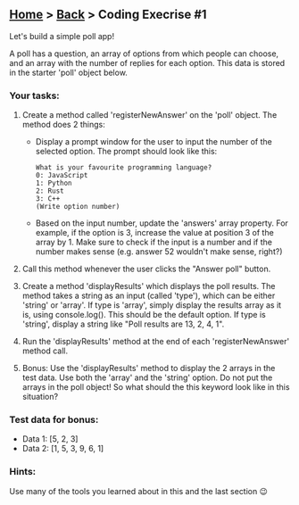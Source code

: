 ## [Home](../../../README.md) > [Back](../lesson.md) > Coding Execrise #1

Let's build a simple poll app!

A poll has a question, an array of options from which people can choose, and an array with the number of replies for each option. This data is stored in the starter 'poll' object below.

### Your tasks:

1. Create a method called 'registerNewAnswer' on the 'poll' object. The method does 2 things:
   - Display a prompt window for the user to input the number of the selected option. The prompt should look like this:
     ```
     What is your favourite programming language?
     0: JavaScript
     1: Python
     2: Rust
     3: C++
     (Write option number)
     ```
   - Based on the input number, update the 'answers' array property. For example, if the option is 3, increase the value at position 3 of the array by 1. Make sure to check if the input is a number and if the number makes sense (e.g. answer 52 wouldn't make sense, right?)
2. Call this method whenever the user clicks the "Answer poll" button.
3. Create a method 'displayResults' which displays the poll results. The method takes a string as an input (called 'type'), which can be either 'string' or 'array'. If type is 'array', simply display the results array as it is, using console.log(). This should be the default option. If type is 'string', display a string like "Poll results are 13, 2, 4, 1".

4. Run the 'displayResults' method at the end of each 'registerNewAnswer' method call.

5. Bonus: Use the 'displayResults' method to display the 2 arrays in the test data. Use both the 'array' and the 'string' option. Do not put the arrays in the poll object! So what should the this keyword look like in this situation?

### Test data for bonus:

- Data 1: [5, 2, 3]
- Data 2: [1, 5, 3, 9, 6, 1]

### Hints:

Use many of the tools you learned about in this and the last section 😉

```

```
